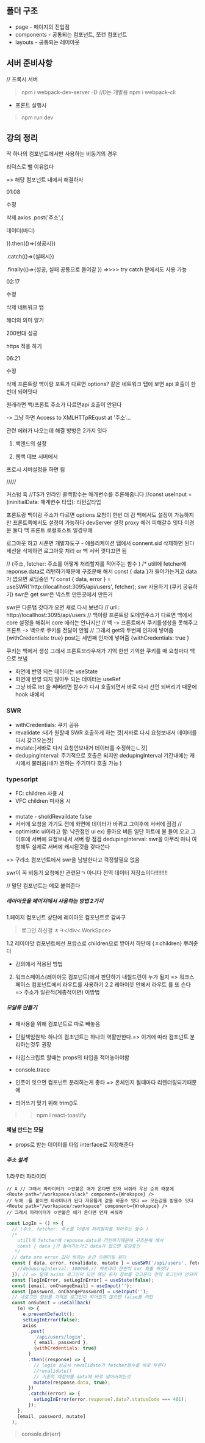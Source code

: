 ## 폴더 구조
- page - 페이지의 진입점
- components - 공통되는 컴포넌트, 쪼갠 컴포넌트
- layouts -  공통되는 레이아웃

## 서버 준비사항
// 프록시 서버
> npm i webpack-dev-server -D //D는 개발용
> npm i webpack-cli
>
- 프론트 실행시
> npm run dev
## 강의 정리

딱 하나의 컴포넌트에서만 사용하는 비동기의 경우

리덕스로 뺄 이유없다

=> 해당 컴포넌트 내에서 해결하자

01:08

수정

삭제
axios .post('주소',{

데이터(바디)

}).then(()=>{성공시})

.catch(()=>{실패시})

.finally(()=>{성공, 실패 공통으로 들어갈 })  =>>>> try catch 문에서도 사용 가능

02:17

수정

삭제
네트워크 탭

해더의 의미 알기

200번대 성공

https 적용 하기 

06:21

수정

삭제
프론트랑 백이랑 포트가 다르면 options? 같은 네트워크 탭에 보면 api 호출이 한번더 되어잇다

원래라면  백/프론트 주소가 다르면api 호출이 안된다

->  그냥 하면 Access to XMLHTTpREqust at '주소'...

관련 에러가 나오는데 해결 방벙은 2가지 잇다

1. 백엔드의 설정

2. 웹백 데브 서버에서 

프로시 서버설정을 하면 됨

/////

커스텀 훅
//TS가 인라인 콜백함수는 매개변수를 추론해줍니다
//const useInput = <T>(ininitialData: 매계변수 타입): 리턴값타입

프론트랑 백이랑 주소가 다르면 options 요청이 한번 더 감
백에서도 설정이 가능하지만 프론트쪽에서도 설정이 가능하다
devServer 설정
proxy 에러 피해갈수 잇다 이경운 둘다 백 프론트 로컬호스트 일경우에


로그아웃 하고 시푼면
개발자도구 - 애플리케이션 탭에서
connent.sid 삭제하면 된다
세션을 삭제하면 로그아웃 처리
or 백 서버 껏다끄면 됨

  // (주소, fetcher: 주소를 어떻게 처리할지를 적어주는 함수 )
  /*
    utill에 fetcher에 reponse.data로 리턴하기때문에 구조분해 해서
    const { data }가 들어가는거고 data가 없으면 로딩중인
   */
  const { data, error } = useSWR('http://locallhost:3095/api/users', fetcher);
swr 사용하기 (쿠키 공유하기)
swr은 get
swr은 넥스트 만든곳에서 만든거

swr은 다른탭 갓다가 오면 새로 다시 보낸다
// url : http://locallhost:3095/api/users
// 백이랑 프론트랑 도메인주소가 다르면 백에서 core 설정을 해줘서 core 에러는 안나지만
// 백 -> 프론트에서 쿠키를생성을 못해주고 프론트 -> 백으로 쿠키를 전달이 안됨
                                               // 그래서 get의 두번째 인자에 넣어줌 {withCredentials: true}
 post는 세번째 인자에 넣어줌 {withCredentials: true }
 
 쿠키는 백에서 생성
 그래서 프론트브라우저가 기억
 한번 기억한 쿠키를 매 요청마다 백으로 보냄
 
 - 화면에 반영 되는 데이터는 useState 
 - 화면에 반영 되지 않아두 되는 데이터는 useRef
 - 그냥 바로  let 을 써버리면 함수가 다시 호출되면서 바로 다시 선언 되버리기 때문에 hook 내에서 


### SWR
- withCredentials: 쿠키 공유 
- revalidate :내가 원할때 SWR 호출하게 하는 것[서바로 다시 요청보내서 데이터를 다시 갖고오는것]
- mutate:[서바로 다시 요청안보내거 데이터를 수정하는ㄴ것]
- dedupingInterval: 주기적으로 호출은 되지만 dedupingInterval 기간내에는 캐시에서 불러옴(내가 원하는 주기마다 호출 가능 ) 

### typescript
- FC: children 사용 시
- VFC children 미사용 시
###
- mutate - sholdRevaildate false
- 서버에 요청을 가기도 전에 화면에 데이터가 바뀌고 그이후에 서버에 점검 // 
- optimistic ui이라고 함: 낙관점인 ui ex) 좋아요 버튼 일단 하트에 불 들어 오고 그이후에 서버에 요청보내서 서버 랑 점검
dedupingInterval: swr을 아무리 마니 여청해두 실제로 서버에 캐시된것을 갖다쓴다

=> 구랴소 컴포넌트에서 swr을 남발한다고 걱정할필요 없음

swr이 꼭 비동기 요청에만 관련된ㄱ 아니다 전역 데이터 저장소이다!!!!!!!!

// 말단 컴포넌트는 메모 붙여준다


##### 레아아웃을 페이지에서 사용하는 방법 2가지
1.페이지 컴포넌트 상단에 레이아웃 컴포넌트로 감싸구 
> <WorkSpace><div>로그인 하신걸 ㅊㅋ</div<.WorkSpce>  

1.2 레이아앗 컴포넌트에선 프랍스로 children으로 받아서 하단에 {ㅊchildren} 뿌려준다

- 강의에서 적용된 방법
2. 워크스페이스(레이아웃 컴포넌트)에서 판단하기 내칠드런이 누가 될지 => 워크스페이스 컴포넌트에서 라우트를 사용하기 
2.2 레아이웃 안에서 라우트 를 또 슨다 => 주소가 일관적(계층적이면) 이방법


##### 모달류 만들기
- 재사용을 위해 컴포넌트로 따로 빼놓음
- 단일책임원칙: 하나의 컴초넌트는 하나의 역활만한다.=> 이거에 따라 컴포넌트 분리하는것두 권장

- 타입스크립트 할때는 props의 타입을 적어놓아야함
- console.trace

- 인풋이 잇으면 컴포넌트 분리하는게 좋타 => 온체인지 될때마다 리렌더링되기때문에
- 띄어쓰기 맞기 위해 trim()도 
>>npm i react-toastify

#### 체널 만드는 모달
- props로 받는 데이터를 타입 interface로 지정해준다

##### 주소 설계
1.라우터 파라미터
```
// A // 그래서 파라미터가 ㅇ안붙은 애가 온다면 먼자 써줘라 우선 순위 때문에  
<Route path="/workspace/slack" component={Wrokspce} />
// 뒤에 :를 붙이면 파라미터가 된다 자유롭게 값을 바꿀수 잇다 => 모든값을 받을수 잇다
<Route path="/workspace/:workspace" component={Wrokspce} />
// 그래서 파라미터가 ㅇ안붙은 애가 온다면 먼자 써줘라 
```


```javascript
const LogIn = () => {
  // (주소, fetcher: 주소를 어떻게 처리할지를 적어주는 함수 )
  /*
    utill에 fetcher에 reponse.data로 리턴하기때문에 구조분해 해서
    const { data }가 들어가는거고 data가 없으면 로딩중인
   */
  // data ore error 값이 바뀌는 순간 리렌더링 된다
  const { data, error, revalidate, mutate } = useSWR('/api/users', fetcher,{
    //dedupingInterval: 100000,// 백초마다 한번씩 swr 호출 하겟다
  }); // => 밑에 axios 로그인이 되면 해당 유저 정보를 갖고온다 만약 로그인이 안되어 잇으면 해당 유저 정보가 false 로 가져온다
  const [logInError, setLogInError] = useState(false);
  const [email, onChangeEmail] = useInput('');
  const [password, onChangePassword] = useInput('');
  // 내로그인 정보를 가져온 로그인이 되어있지 않으면 false를 리턴
  const onSubmit = useCallback(
    (e) => {
      e.preventDefault();
      setLogInError(false);
      axios
        .post(
          '/api/users/login',
          { email, password },
          {withCredentials: true}
        )
        .then((response) => {
          // login 성공시 revalidate가 fetcher함수를 바로 부른다
          //revalidate()
          // 기존의 제정보를 data에 바로 넣어버이는것
          mutate(response.data, true);
        })
        .catch((error) => {
          setLogInError(error.response?.data?.statusCode === 401);
        });
    },
    [email, password, mutate]
  );

```
>  console.dir(err)